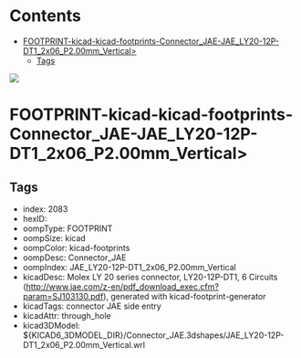 



Contents
========

* [FOOTPRINT-kicad-kicad-footprints-Connector_JAE-JAE_LY20-12P-DT1_2x06_P2.00mm_Vertical>](#footprint-kicad-kicad-footprints-connector_jae-jae_ly20-12p-dt1_2x06_p200mm_vertical)
	* [Tags](#tags)
  
![][im]
# FOOTPRINT-kicad-kicad-footprints-Connector_JAE-JAE_LY20-12P-DT1_2x06_P2.00mm_Vertical>

## Tags

- index: 2083
- hexID: 
- oompType: FOOTPRINT
- oompSize: kicad
- oompColor: kicad-footprints
- oompDesc: Connector_JAE
- oompIndex: JAE_LY20-12P-DT1_2x06_P2.00mm_Vertical
- kicadDesc: Molex LY 20 series connector, LY20-12P-DT1, 6 Circuits (http://www.jae.com/z-en/pdf_download_exec.cfm?param=SJ103130.pdf), generated with kicad-footprint-generator
- kicadTags: connector JAE  side entry
- kicadAttr: through_hole
- kicad3DModel: ${KICAD6_3DMODEL_DIR}/Connector_JAE.3dshapes/JAE_LY20-12P-DT1_2x06_P2.00mm_Vertical.wrl



[im]: image.png

